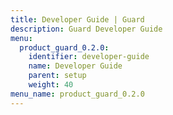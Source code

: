 ```yaml
---
title: Developer Guide | Guard
description: Guard Developer Guide
menu:
  product_guard_0.2.0:
    identifier: developer-guide
    name: Developer Guide
    parent: setup
    weight: 40
menu_name: product_guard_0.2.0
---
```

